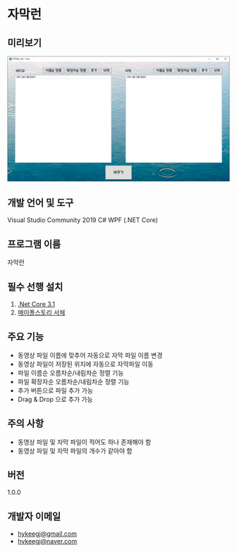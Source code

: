 자막런
=====

미리보기
-------
![Alt text](/ChangeFileNameTool/자막런.png)

개발 언어 및 도구
----------------
Visual Studio Community 2019 C# WPF (.NET Core)

프로그램 이름
------------
자막런

필수 선행 설치
--------------
1. [.Net Core 3.1](<https://dotnet.microsoft.com/download>)
2. [메이플스토리 서체](<https://maplestory.nexon.com/Media/Font>)

주요 기능
----------
* 동영상 파일 이름에 맞추어 자동으로 자막 파일 이름 변경
* 동영상 파일이 저장된 위치에 자동으로 자막파일 이동
* 파일 이름순 오름차순/내림차순 정렬 기능
* 파일 확장자순 오름차순/내림차순 정렬 기능
* 추가 버튼으로 파일 추가 가능
* Drag & Drop 으로 추가 가능

주의 사항
----------
* 동영상 파일 및 자막 파일이 적어도 하나 존재해야 함
* 동영상 파일 및 자막 파일의 개수가 같아야 함

버전
----
1.0.0

개발자 이메일
---------------
* <hykeegj@gmail.com>
* <hykeegj@naver.com>
